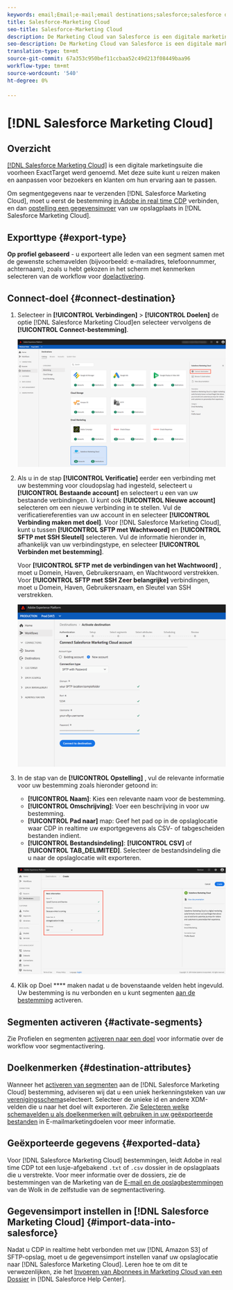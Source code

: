```yaml
---
keywords: email;Email;e-mail;email destinations;salesforce;salesforce destination
title: Salesforce-Marketing Cloud
seo-title: Salesforce-Marketing Cloud
description: De Marketing Cloud van Salesforce is een digitale marketing reeks die vroeger als ExactTarget wordt bekend die u toestaat om reizen voor bezoekers en klanten te bouwen en aan te passen om hun ervaring te personaliseren.
seo-description: De Marketing Cloud van Salesforce is een digitale marketing reeks die vroeger als ExactTarget wordt bekend die u toestaat om reizen voor bezoekers en klanten te bouwen en aan te passen om hun ervaring te personaliseren.
translation-type: tm+mt
source-git-commit: 67a353c950bef11ccbaa52c49d213f08449baa96
workflow-type: tm+mt
source-wordcount: '540'
ht-degree: 0%

---
```



# [!DNL Salesforce Marketing Cloud]

## Overzicht

[[!DNL Salesforce Marketing Cloud]](https://www.salesforce.com/products/marketing-cloud/email-marketing/) is een digitale marketingsuite die voorheen ExactTarget werd genoemd. Met deze suite kunt u reizen maken en aanpassen voor bezoekers en klanten om hun ervaring aan te passen.

Om segmentgegevens naar te verzenden [!DNL Salesforce Marketing Cloud], moet u eerst de bestemming [in Adobe in real time CDP](#connect-destination) verbinden, en dan [opstelling een gegevensinvoer](#import-data-into-salesforce) van uw opslagplaats in [!DNL Salesforce Marketing Cloud].

## Exporttype {#export-type}

**Op profiel gebaseerd** - u exporteert alle leden van een segment samen met de gewenste schemavelden (bijvoorbeeld: e-mailadres, telefoonnummer, achternaam), zoals u hebt gekozen in het scherm met kenmerken selecteren van de workflow voor [doelactivering](/help/rtcdp/destinations/activate-destinations.md#select-attributes).

## Connect-doel {#connect-destination}

1. Selecteer in **[!UICONTROL Verbindingen]** > **[!UICONTROL Doelen]** de optie [!DNL Salesforce Marketing Cloud]en selecteer vervolgens de **[!UICONTROL Connect-bestemming]**.

   ![Verbinding maken met Salesforce](/help/rtcdp/destinations/assets/connect-salesforce.png)

2. Als u in de stap **[!UICONTROL Verificatie]** eerder een verbinding met uw bestemming voor cloudopslag had ingesteld, selecteert u **[!UICONTROL Bestaande account]** en selecteert u een van uw bestaande verbindingen. U kunt ook **[!UICONTROL Nieuwe account]** selecteren om een nieuwe verbinding in te stellen. Vul de verificatiereferenties van uw account in en selecteer **[!UICONTROL Verbinding maken met doel]**. Voor [!DNL Salesforce Marketing Cloud], kunt u tussen **[!UICONTROL SFTP met Wachtwoord]** en **[!UICONTROL SFTP met SSH Sleutel]** selecteren. Vul de informatie hieronder in, afhankelijk van uw verbindingstype, en selecteer **[!UICONTROL Verbinden met bestemming]**.

   Voor **[!UICONTROL SFTP met de verbindingen van het Wachtwoord]** , moet u Domein, Haven, Gebruikersnaam, en Wachtwoord verstrekken.
Voor **[!UICONTROL SFTP met SSH Zeer belangrijke]** verbindingen, moet u Domein, Haven, Gebruikersnaam, en Sleutel van SSH verstrekken.

   ![Salesforce-informatie invullen](/help/rtcdp/destinations/assets/salesforce-authenticate.png)

3. In de stap van de **[!UICONTROL Opstelling]** , vul de relevante informatie voor uw bestemming zoals hieronder getoond in:
   * **[!UICONTROL Naam]**: Kies een relevante naam voor de bestemming.
   * **[!UICONTROL Omschrijving]**: Voer een beschrijving in voor uw bestemming.
   * **[!UICONTROL Pad naar]** map: Geef het pad op in de opslaglocatie waar CDP in realtime uw exportgegevens als CSV- of tabgescheiden bestanden indient.
   * **[!UICONTROL Bestandsindeling]**: **[!UICONTROL CSV]** of **[!UICONTROL TAB_DELIMITED]**. Selecteer de bestandsindeling die u naar de opslaglocatie wilt exporteren.

   ![Basisinformatie over Salesforce](/help/rtcdp/destinations/assets/salesforce-basic-information.png)

4. Klik op Doel **** maken nadat u de bovenstaande velden hebt ingevuld. Uw bestemming is nu verbonden en u kunt segmenten [aan de bestemming](/help/rtcdp/destinations/activate-destinations.md) activeren.

## Segmenten activeren {#activate-segments}

Zie Profielen en segmenten [activeren naar een doel](/help/rtcdp/destinations/activate-destinations.md) voor informatie over de workflow voor segmentactivering.

## Doelkenmerken {#destination-attributes}

Wanneer het [activeren van segmenten](/help/rtcdp/destinations/activate-destinations.md) aan de [!DNL Salesforce Marketing Cloud] bestemming, adviseren wij dat u een uniek herkenningsteken van uw [verenigingsschema](../../profile/home.md#profile-fragments-and-union-schemas)selecteert. Selecteer de unieke id en andere XDM-velden die u naar het doel wilt exporteren. Zie [Selecteren welke schemavelden u als doelkenmerken wilt gebruiken in uw geëxporteerde bestanden](/help/rtcdp/destinations/email-marketing-destinations.md#destination-attributes) in E-mailmarketingdoelen voor meer informatie.

## Geëxporteerde gegevens {#exported-data}

Voor [!DNL Salesforce Marketing Cloud] bestemmingen, leidt Adobe in real time CDP tot een lusje-afgebakend `.txt` of `.csv` dossier in de opslagplaats die u verstrekte. Voor meer informatie over de dossiers, zie de bestemmingen van de Marketing van de [E-mail en de opslagbestemmingen](/help/rtcdp/destinations/activate-destinations.md#esp-and-cloud-storage) van de Wolk in de zelfstudie van de segmentactivering.

<!--

Expect a new file to be created in your storage location every day. The file format is:

`Salesforce_Marketing_Cloud_segment<segmentID>_<timestamp-yyyymmddhhmmss>.csv`

```
Salesforce_Marketing_Cloud_segment12341e18-abcd-49c2-836d-123c88e76c39_20200408061804.csv
Salesforce_Marketing_Cloud_segment12341e18-abcd-49c2-836d-123c88e76c39_20200409052200.csv
Salesforce_Marketing_Cloud_segment12341e18-abcd-49c2-836d-123c88e76c39_20200410061130.csv
```

The presence of these files in your storage location is confirmation of successful activation. To understand how the exported files are structured, you can [download a sample .csv file](/help/rtcdp/destinations/assets/sample_export_file_segment12341e18-abcd-49c2-836d-123c88e76c39_20200408061804.csv). This sample file includes the profile attributes `person.firstname`, `person.lastname`, `person.gender`, `person.birthyear`, and `personalEmail.address`.

-->

## Gegevensimport instellen in [!DNL Salesforce Marketing Cloud] {#import-data-into-salesforce}

Nadat u CDP in realtime hebt verbonden met uw [!DNL Amazon S3] of SFTP-opslag, moet u de gegevensimport instellen vanaf uw opslaglocatie naar [!DNL Salesforce Marketing Cloud]. Leren hoe te om dit te verwezenlijken, zie het [Invoeren van Abonnees in Marketing Cloud van een Dossier](https://help.salesforce.com/articleView?id=mc_es_import_subscribers_from_file.htm&amp;type=5) in [!DNL Salesforce Help Center].
